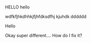 HELLO hello


wdfkfjhkdhhkjfjhfdksdfhj
kjuhdk
dddddd

Hello

Okay super different....
How do I fix it?
